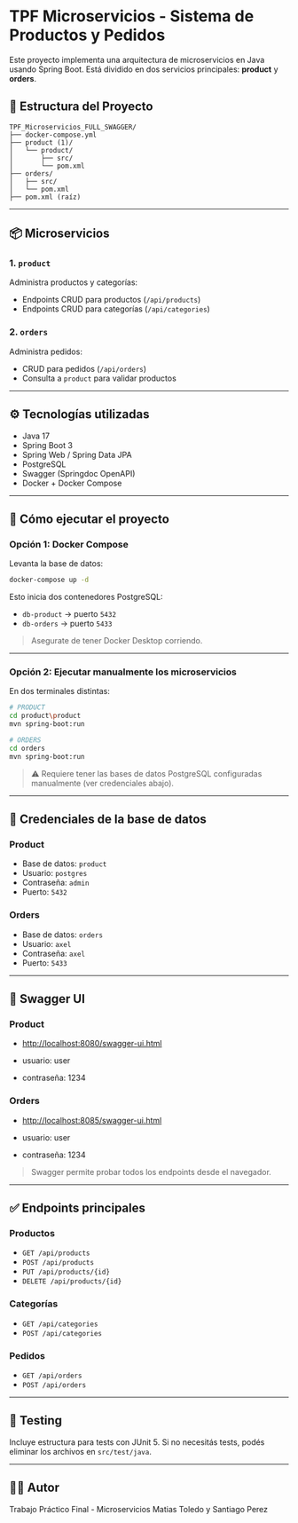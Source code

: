 # TPF Microservicios - Sistema de Productos y Pedidos

Este proyecto implementa una arquitectura de microservicios en Java usando Spring Boot. Está dividido en dos servicios principales: **product** y **orders**.

## 🧩 Estructura del Proyecto

```
TPF_Microservicios_FULL_SWAGGER/
├── docker-compose.yml
├── product (1)/
│   └── product/
│       ├── src/
│       └── pom.xml
├── orders/
│   ├── src/
│   └── pom.xml
├── pom.xml (raíz)
```

---

## 📦 Microservicios

### 1. `product`

Administra productos y categorías:
- Endpoints CRUD para productos (`/api/products`)
- Endpoints CRUD para categorías (`/api/categories`)

### 2. `orders`

Administra pedidos:
- CRUD para pedidos (`/api/orders`)
- Consulta a `product` para validar productos

---

## ⚙️ Tecnologías utilizadas

- Java 17
- Spring Boot 3
- Spring Web / Spring Data JPA
- PostgreSQL
- Swagger (Springdoc OpenAPI)
- Docker + Docker Compose

---

## 🚀 Cómo ejecutar el proyecto

### Opción 1: Docker Compose

Levanta la base de datos:

```bash
docker-compose up -d
```

Esto inicia dos contenedores PostgreSQL:
- `db-product` → puerto `5432`
- `db-orders` → puerto `5433`

> Asegurate de tener Docker Desktop corriendo.

---

### Opción 2: Ejecutar manualmente los microservicios

En dos terminales distintas:

```bash
# PRODUCT
cd product\product
mvn spring-boot:run

# ORDERS
cd orders
mvn spring-boot:run
```

> ⚠️ Requiere tener las bases de datos PostgreSQL configuradas manualmente (ver credenciales abajo).

---

## 🔐 Credenciales de la base de datos

### Product

- Base de datos: `product`
- Usuario: `postgres`
- Contraseña: `admin`
- Puerto: `5432`

### Orders

- Base de datos: `orders`
- Usuario: `axel`
- Contraseña: `axel`
- Puerto: `5433`

---

## 📑 Swagger UI

### Product
- [http://localhost:8080/swagger-ui.html](http://localhost:8080/swagger-ui.html)

- usuario: user
- contraseña: 1234

### Orders
- [http://localhost:8085/swagger-ui.html](http://localhost:8085/swagger-ui.html)

- usuario: user
- contraseña: 1234

> Swagger permite probar todos los endpoints desde el navegador.

---

## ✅ Endpoints principales

### Productos

- `GET /api/products`
- `POST /api/products`
- `PUT /api/products/{id}`
- `DELETE /api/products/{id}`

### Categorías

- `GET /api/categories`
- `POST /api/categories`

### Pedidos

- `GET /api/orders`
- `POST /api/orders`

---

## 🧪 Testing

Incluye estructura para tests con JUnit 5. Si no necesitás tests, podés eliminar los archivos en `src/test/java`.

---

## 👨‍💻 Autor

Trabajo Práctico Final - Microservicios
Matias Toledo y Santiago Perez
